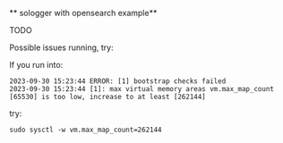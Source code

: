 ** sologger with opensearch example**

TODO

Possible issues running, try:

If you run into:

```shell
2023-09-30 15:23:44 ERROR: [1] bootstrap checks failed
2023-09-30 15:23:44 [1]: max virtual memory areas vm.max_map_count [65530] is too low, increase to at least [262144]
```
try:

```shell
sudo sysctl -w vm.max_map_count=262144
```